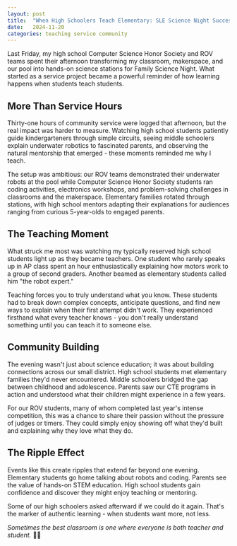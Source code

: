 ```yaml
---
layout: post
title:  "When High Schoolers Teach Elementary: SLE Science Night Success"
date:   2024-11-20
categories: teaching service community
---
```


Last Friday, my high school Computer Science Honor Society and ROV teams spent their afternoon transforming my classroom, makerspace, and our pool into hands-on science stations for Family Science Night. What started as a service project became a powerful reminder of how learning happens when students teach students.

## More Than Service Hours

Thirty-one hours of community service were logged that afternoon, but the real impact was harder to measure. Watching high school students patiently guide kindergarteners through simple circuits, seeing middle schoolers explain underwater robotics to fascinated parents, and observing the natural mentorship that emerged - these moments reminded me why I teach.

The setup was ambitious: our ROV teams demonstrated their underwater robots at the pool while Computer Science Honor Society students ran coding activities, electronics workshops, and problem-solving challenges in classrooms and the makerspace. Elementary families rotated through stations, with high school mentors adapting their explanations for audiences ranging from curious 5-year-olds to engaged parents.

## The Teaching Moment

What struck me most was watching my typically reserved high school students light up as they became teachers. One student who rarely speaks up in AP class spent an hour enthusiastically explaining how motors work to a group of second graders. Another beamed as elementary students called him "the robot expert."

Teaching forces you to truly understand what you know. These students had to break down complex concepts, anticipate questions, and find new ways to explain when their first attempt didn't work. They experienced firsthand what every teacher knows - you don't really understand something until you can teach it to someone else.

## Community Building

The evening wasn't just about science education; it was about building connections across our small district. High school students met elementary families they'd never encountered. Middle schoolers bridged the gap between childhood and adolescence. Parents saw our CTE programs in action and understood what their children might experience in a few years.

For our ROV students, many of whom completed last year's intense competition, this was a chance to share their passion without the pressure of judges or timers. They could simply enjoy showing off what they'd built and explaining why they love what they do.

## The Ripple Effect

Events like this create ripples that extend far beyond one evening. Elementary students go home talking about robots and coding. Parents see the value of hands-on STEM education. High school students gain confidence and discover they might enjoy teaching or mentoring.

Some of our high schoolers asked afterward if we could do it again. That's the marker of authentic learning - when students want more, not less.

*Sometimes the best classroom is one where everyone is both teacher and student.* 🔬🤖